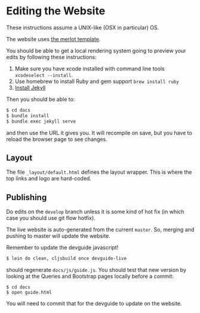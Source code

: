 # Editing the Website

These instructions assume a UNIX-like (OSX in particular) OS.

The website uses [the merlot template](https://github.com/pages-themes/merlot).

You should be able to get a local rendering system going to preview your
edits by following these instructions:

1. Make sure you have xcode installed with command line tools `xcodeselect --install`.
2. Use homebrew to install Ruby and gem support `brew install ruby`
3. [Install Jekyll](https://jekyllrb.com/docs/installation/)

Then you should be able to:

```bash
$ cd docs
$ bundle install
$ bundle exec jekyll serve
```

and then use the URL it gives you. It will recompile on save, but you have
to reload the browser page to see changes.

## Layout

The file `_layout/default.html` defines the layout wrapper. This is where the
top links and logo are hard-coded.

## Publishing

Do edits on the `develop` branch unless it is some kind of hot fix (in
which case you should use git flow hotfix).

The live website is auto-generated from the current `master`. So, merging
and pushing to master will update the website.

Remember to update the devguide javascript!

```bash
$ lein do clean, cljsbuild once devguide-live
```

should regenerate `docs/js/guide.js`. You should test that new version
by looking at the Queries and Bootstrap pages locally before a commit:

```
$ cd docs
$ open guide.html
```

You will need to commit that for the devguide to update on the website.

